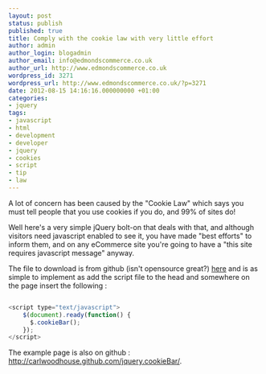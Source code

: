 ```yaml
---
layout: post
status: publish
published: true
title: Comply with the cookie law with very little effort
author: admin
author_login: blogadmin
author_email: info@edmondscommerce.co.uk
author_url: http://www.edmondscommerce.co.uk
wordpress_id: 3271
wordpress_url: http://www.edmondscommerce.co.uk/?p=3271
date: 2012-08-15 14:16:16.000000000 +01:00
categories:
- jquery
tags:
- javascript
- html
- development
- developer
- jquery
- cookies
- script
- tip
- law
---
```

A lot of concern has been caused by the "Cookie Law" which says you must tell people that you use cookies if you do, and 99% of sites do!

Well here's a very simple jQuery bolt-on that deals with that, and although visitors need javascript enabled to see it, you have made "best efforts" to inform them, and on any eCommerce site you're going to have a "this site requires javascript message" anyway.

The file to download is from github (isn't opensource great?) <a href="https://github.com/carlwoodhouse/jquery.cookieBar" title="jQuery.cookiebar on github">here</a> and is as simple to implement as add the script file to the head and somewhere on the page insert the following :
```javascript

<script type="text/javascript">
    $(document).ready(function() {
      $.cookieBar();
    });
</script>

```

The example page is also on github : <a href="http://carlwoodhouse.github.com/jquery.cookieBar/" title="CookieBar example page">http://carlwoodhouse.github.com/jquery.cookieBar/</a>.
